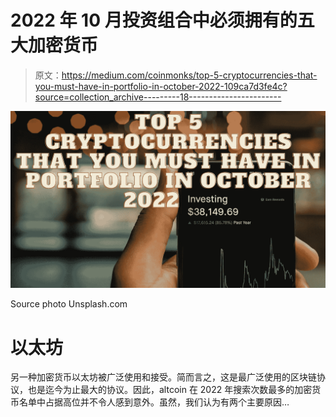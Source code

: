 # 2022 年 10 月投资组合中必须拥有的五大加密货币

> 原文：<https://medium.com/coinmonks/top-5-cryptocurrencies-that-you-must-have-in-portfolio-in-october-2022-109ca7d3fe4c?source=collection_archive---------18----------------------->

![](img/2f812d9175b7f97494a7d4f15e1d525a.png)

Source photo Unsplash.com

# 以太坊

另一种加密货币以太坊被广泛使用和接受。简而言之，这是最广泛使用的区块链协议，也是迄今为止最大的协议。因此，altcoin 在 2022 年搜索次数最多的加密货币名单中占据高位并不令人感到意外。虽然，我们认为有两个主要原因…